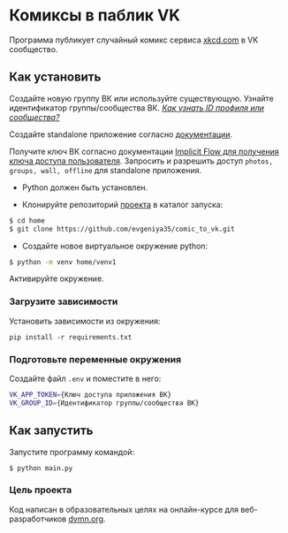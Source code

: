 # Комиксы в паблик VK

Программа публикует случайный комикс сервиса [xkcd.com](https://xkcd.com/) в VK сообщество.

## Как установить

Создайте новую группу ВК или используйте существующую. Узнайте идентификатор группы/сообщества ВК.
*[Как узнать ID профиля или сообщества?](https://vk.com/faq18062)*

Создайте standalone приложение согласно [документации](https://vk.com/dev/implicit_flow_user).

Получите ключ ВК согласно документации [Implicit Flow для получения ключа доступа пользователя](https://vk.com/dev/implicit_flow_user). Запросить и разрешить доступ `photos, groups, wall, offline` для standalone приложения.


- Python должен быть установлен. 

- Клонируйте репозиторий [проекта](https://github.com/evgeniya35/comic_to_vk.git) в каталог запуска:
```bash
$ cd home
$ git clone https://github.com/evgeniya35/comic_to_vk.git
```
- Создайте новое виртуальное окружение python:
```bash
$ python -m venv home/venv1
```
Активируйте окружение.

### Загрузите зависимости
Установить зависимости из окружения:
```
pip install -r requirements.txt
```
### Подготовьте переменные окружения
Создайте файл `.env` и поместите в него:
```bash
VK_APP_TOKEN={Ключ доступа приложения ВК}
VK_GROUP_ID={Идентификатор группы/сообщества ВК}
```

## Как запустить
Запустите программу командой:
```
$ python main.py
```
### Цель проекта
Код написан в образовательных целях на онлайн-курсе для веб-разработчиков [dvmn.org](https://dvmn.org/).
